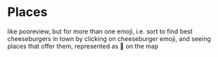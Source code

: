 # Places

like pooreview, but for more than one emoji, i.e. sort to find best cheeseburgers in town by clicking on cheeseburger emoji, and seeing places that offer them, represented as 🍔 on the map

